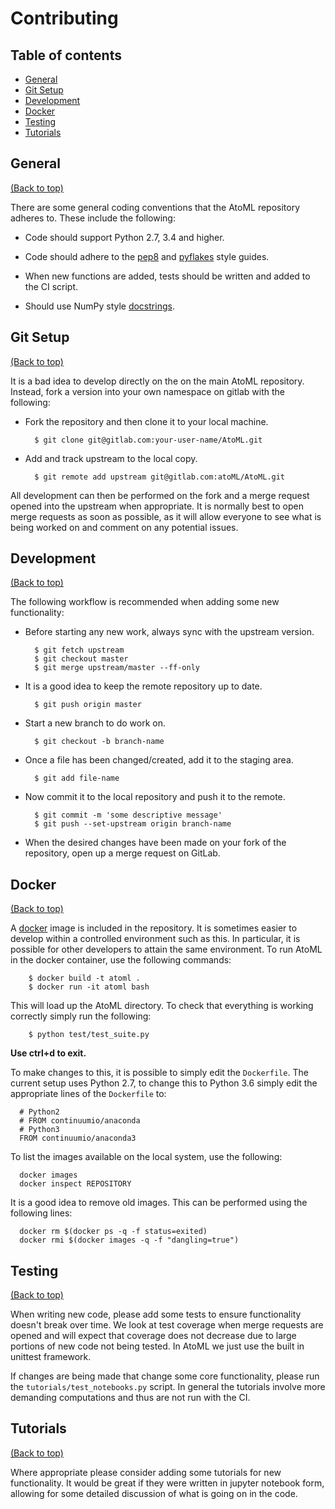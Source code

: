 # Contributing

## Table of contents

-   [General](#general)
-   [Git Setup](#git-setup)
-   [Development](#development)
-   [Docker](#docker)
-   [Testing](#testing)
-   [Tutorials](#tutorials)

## General

[(Back to top)](#table-of-contents)

There are some general coding conventions that the AtoML repository adheres to. These include the following:

-   Code should support Python 2.7, 3.4 and higher.

-   Code should adhere to the [pep8](https://www.python.org/dev/peps/pep-0008/) and [pyflakes](https://pypi.python.org/pypi/pyflakes) style guides.

-   When new functions are added, tests should be written and added to the CI script.

-   Should use NumPy style [docstrings](https://github.com/numpy/numpy/blob/master/doc/HOWTO_DOCUMENT.rst.txt).

## Git Setup

[(Back to top)](#table-of-contents)

It is a bad idea to develop directly on the on the main AtoML repository. Instead, fork a version into your own namespace on gitlab with the following:

-   Fork the repository and then clone it to your local machine.

    ```shell
      $ git clone git@gitlab.com:your-user-name/AtoML.git
    ```

-   Add and track upstream to the local copy.

    ```shell
      $ git remote add upstream git@gitlab.com:atoML/AtoML.git
    ```

All development can then be performed on the fork and a merge request opened into the upstream when appropriate. It is normally best to open merge requests as soon as possible, as it will allow everyone to see what is being worked on and comment on any potential issues.

## Development

[(Back to top)](#table-of-contents)

The following workflow is recommended when adding some new functionality:

-   Before starting any new work, always sync with the upstream version.

    ```shell
      $ git fetch upstream
      $ git checkout master
      $ git merge upstream/master --ff-only
    ```

-   It is a good idea to keep the remote repository up to date.

    ```shell
      $ git push origin master
    ```

-   Start a new branch to do work on.

    ```shell
      $ git checkout -b branch-name
    ```

-   Once a file has been changed/created, add it to the staging area.

    ```shell
      $ git add file-name
    ```

-   Now commit it to the local repository and push it to the remote.

    ```shell
      $ git commit -m 'some descriptive message'
      $ git push --set-upstream origin branch-name
    ```

-   When the desired changes have been made on your fork of the repository, open up a merge request on GitLab.

## Docker

[(Back to top)](#table-of-contents)

A [docker](https://www.docker.com) image is included in the repository. It is sometimes easier to develop within a controlled environment such as this. In particular, it is possible for other developers to attain the same environment. To run AtoML in the docker container, use the following commands:

```shell
    $ docker build -t atoml .
    $ docker run -it atoml bash
```

This will load up the AtoML directory. To check that everything is working correctly simply run the following:

```shell
    $ python test/test_suite.py
```

**Use ctrl+d to exit.**

To make changes to this, it is possible to simply edit the `Dockerfile`. The current setup uses Python 2.7, to change this to Python 3.6 simply edit the appropriate lines of the `Dockerfile` to:

```shell
  # Python2
  # FROM continuumio/anaconda
  # Python3
  FROM continuumio/anaconda3
```

To list the images available on the local system, use the following:

```shell
  docker images
  docker inspect REPOSITORY
```

It is a good idea to remove old images. This can be performed using the following lines:

```shell
  docker rm $(docker ps -q -f status=exited)
  docker rmi $(docker images -q -f "dangling=true")
```

## Testing

[(Back to top)](#table-of-contents)

When writing new code, please add some tests to ensure functionality doesn't break over time. We look at test coverage when merge requests are opened and will expect that coverage does not decrease due to large portions of new code not being tested. In AtoML we just use the built in unittest framework.

If changes are being made that change some core functionality, please run the `tutorials/test_notebooks.py` script. In general the tutorials involve more demanding computations and thus are not run with the CI.

## Tutorials

[(Back to top)](#table-of-contents)

Where appropriate please consider adding some tutorials for new functionality. It would be great if they were written in jupyter notebook form, allowing for some detailed discussion of what is going on in the code.
